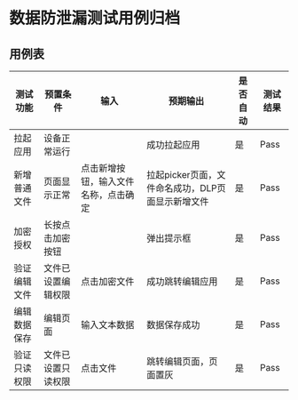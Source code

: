 # 数据防泄漏测试用例归档

## 用例表

| 测试功能   | 预置条件        | 输入                   | 预期输出                          | 是否自动                |测试结果|
|--------|-------------|----------------------|-------------------------------|--------------------------------|--------------------------------|
| 拉起应用   | 	设备正常运行     | 		                   | 成功拉起应用                        | 是                 |Pass|
| 新增普通文件 | 页面显示正常      | 点击新增按钮，输入文件名称，点击确定		 | 拉起picker页面，文件命名成功，DLP页面显示新增文件 | 是            |Pass|
| 加密授权   | 	长按点击加密按钮   |                      | 	弹出提示框                        | 	是                 |Pass|
| 验证编辑文件 | 	文件已设置编辑权限  | 点击加密文件               | 成功跳转编辑应用                      | 是 |  Pass|
| 编辑数据保存 | 	编辑页面       | 输入文本数据               | 数据保存成功                        | 是 |  Pass|
| 验证只读权限 | 	 文件已设置只读权限 | 点击文件                 | 跳转编辑页面，页面置灰                   | 是 |  Pass|